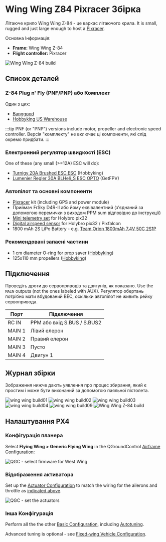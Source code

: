 # Wing Wing Z84 Pixracer Збірка

Літаюче крило Wing Wing Z-84 - це каркас літаючого крила.
It is small, rugged and just large enough to host a [Pixracer](../flight_controller/pixracer.md).

Основна Інформація:

- **Frame:** Wing Wing Z-84
- **Flight controller:** Pixracer

![Wing Wing Z-84 build](../../assets/airframes/fw/wing_wing/wing_wing_build11.jpg)

## Список деталей

### Z-84 Plug n' Fly (PNF/PNP) або Комплект

Один з цих:

- [Banggood](https://www.banggood.com/Wing-Wing-Z-84-Z84-EPO-845mm-Wingspan-Flying-Wing-PNP-p-973125.html)
- [Hobbyking US Warehouse](https://hobbyking.com/en_us/wing-wing-z-84-epo-845mm-kit.html)

:::tip
PNF (or "PNP") versions include motor, propeller and electronic speed controller.
Версія "комплекту" не включає ці компоненти, які слід окремо придбати.
:::

### Електронний регулятор швидкості (ESC)

One of these (any small (>=12A) ESC will do):

- [Turnigy 20A Brushed ESC ESC](https://hobbyking.com/en_us/turnigy-20a-brushed-esc.html) (Hobbyking)
- [Lumenier Regler 30A BLHeli_S ESC OPTO](https://www.getfpv.com/lumenier-30a-blheli-s-esc-opto-2-4s.html) (GetFPV)

### Автопілот та основні компоненти

- [Pixracer](../flight_controller/pixracer.md) kit (including GPS and power module)
- Приймач FrSky D4R-II або йому еквівалентний (з'єднаний за допомогою перемички з виходом PPM sum відповідно до інструкції)
- [Mini telemetry set](../flight_controller/pixfalcon.md#availability) for Holybro pix32
- [Digital airspeed sensor](../flight_controller/pixfalcon.md#availability) for Holybro pix32 / Pixfalcon
- 1800 mAh 2S LiPo Battery - e.g. [Team Orion 1800mAh 7.4V 50C 2S1P](https://teamorion.com/en/batteries-en/lipo/soft-case/team-orion-lipo-1800-2s-7-4v-50c-xt60-en/)

### Рекомендовані запасні частини

- 1 cm diameter O-ring for prop saver ([Hobbyking](https://hobbyking.com/en_us/wing-wing-z-84-o-ring-10pcs.html))
- 125x110 mm propellers ([Hobbyking](https://hobbyking.com/en_us/gws-ep-propeller-dd-5043-125x110mm-green-6pcs-set.html))

## Підключення

Проведіть дроти до сервоприводів та двигунів, як показано.
Use the `MAIN` outputs (not the ones labeled with AUX).
Регулятор обертань потрібно мати вбудований BEC, оскільки автопілот не живить рейку сервопривода.

| Порт   | Підключення                                                 |
| ------ | ----------------------------------------------------------- |
| RC IN  | PPM або вхід S.BUS / S.BUS2 |
| MAIN 1 | Лівий елерон                                                |
| MAIN 2 | Правий елерон                                               |
| MAIN 3 | Пусто                                                       |
| MAIN 4 | Двигун 1                                                    |

## Журнал збірки

Зображення нижче дають уявлення про процес збирання, який є простим і може бути виконаний за допомогою паяльної пістолета.

![wing wing build01](../../assets/airframes/fw/wing_wing/wing_wing_build01.jpg)
![wing wing build02](../../assets/airframes/fw/wing_wing/wing_wing_build02.jpg)
![wing wing build03](../../assets/airframes/fw/wing_wing/wing_wing_build03.jpg)
![wing wing build04](../../assets/airframes/fw/wing_wing/wing_wing_build04.jpg)
![wing wing build09](../../assets/airframes/fw/wing_wing/wing_wing_build09.jpg)
![Wing Wing Z-84 build](../../assets/airframes/fw/wing_wing/wing_wing_build11.jpg)

## Налаштування PX4

### Конфігурація планера

Select **Flying Wing > Generic Flying Wing** in the QGroundControl [Airframe Configuration](../config/airframe.md):

![QGC - select firmware for West Wing](../../assets/airframes/fw/wing_wing/qgc_firmware_flying_wing_west_wing.png)

### Відображення активатора

Set up the [Actuator Configuration](../config/actuators.md) to match the wiring for the ailerons and throttle as [indicated above](#wiring).

![QGC - set the actuators](../../assets/airframes/fw/wing_wing/qgc_actuator_config.png)

### Інша Конфігурація

Perform all the the other [Basic Configuration](../config/index.md), including [Autotuning](../config/autotune_fw.md).

Advanced tuning is optional - see [Fixed-wing Vehicle Configuration](../config_fw/index.md).
